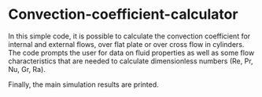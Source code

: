 # Convection-coefficient-calculator

In this simple code, it is possible to calculate the convection coefficient for internal and external flows, over flat plate or over cross flow in cylinders.
The code prompts the user for data on fluid properties as well as some flow characteristics that are needed to calculate dimensionless numbers (Re, Pr, Nu, Gr, Ra).

Finally, the main simulation results are printed.
